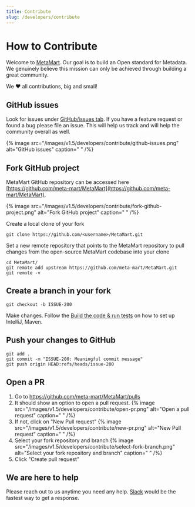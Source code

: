 ```yaml
---
title: Contribute
slug: /developers/contribute
---
```


# How to Contribute

Welcome to [MetaMart](https://meta-mart.org/). Our goal is to build an Open standard for Metadata. We genuinely believe this mission can only be achieved through building a great community.

We ❤️ all contributions, big and small!

## GitHub issues
Look for issues under [GitHub/issues tab](https://github.com/meta-mart/MetaMart/issues). If you have a feature request or found a bug please file an issue. This will help us track and will help the community overall as well.

{% image src="/images/v1.5/developers/contribute/github-issues.png" alt="GitHub issues" caption=" " /%}

## Fork GitHub project
MetaMart GitHub repository can be accessed here [https://github.com/meta-mart/MetaMart](https://github.com/meta-mart/MetaMart).

{% image src="/images/v1.5/developers/contribute/fork-github-project.png" alt="Fork GitHub project" caption=" " /%}

Create a local clone of your fork

```shell
git clone https://github.com/<username>/MetaMart.git
```

Set a new remote repository that points to the MetaMart repository to pull changes from the open-source MetaMart codebase into your clone

```shell
cd MetaMart/
git remote add upstream https://github.com/meta-mart/MetaMart.git
git remote -v
```

## Create a branch in your fork

```shell
git checkout -b ISSUE-200
```

Make changes. Follow the [Build the code & run tests](/developers/contribute/build-code-and-run-tests) on how to set up IntelliJ, Maven.

## Push your changes to GitHub

```shell
git add .
git commit -m "ISSUE-200: Meaningful commit message"
git push origin HEAD:refs/heads/issue-200
```

## Open a PR

1. Go to https://github.com/meta-mart/MetaMart/pulls
2. It should show an option to open a pull request.
{% image src="/images/v1.5/developers/contribute/open-pr.png" alt="Open a pull request" caption=" " /%}
3. If not, click on "New Pull request"
{% image src="/images/v1.5/developers/contribute/new-pr.png" alt="New Pull request" caption=" " /%}
4. Select your fork repository and branch
{% image src="/images/v1.5/developers/contribute/select-fork-branch.png" alt="Select your fork repository and branch" caption=" " /%}
5. Click "Create pull request"

## We are here to help
Please reach out to us anytime you need any help. [Slack](https://slack.meta-mart.org/) would be the fastest way to get a response.